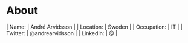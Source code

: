 # About

| Name:        | André Arvidsson   | 
| Location:    | Sweden            |
| Occupation:  | IT                |
| Twitter:     | @andrearvidsson   |
| LinkedIn:    | @                 |